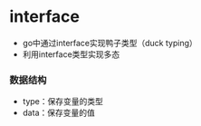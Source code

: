 # interface

- go中通过interface实现鸭子类型（duck typing）
- 利用interface类型实现多态

### 数据结构

- type：保存变量的类型
- data：保存变量的值